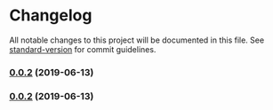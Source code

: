# Changelog

All notable changes to this project will be documented in this file. See [standard-version](https://github.com/conventional-changelog/standard-version) for commit guidelines.


### [0.0.2](https://github.com/anikethsaha/npi/compare/v0.0.1...v0.0.2) (2019-06-13)


### [0.0.2](https://github.com/anikethsaha/npi/compare/v0.0.1...v0.0.2) (2019-06-13)

